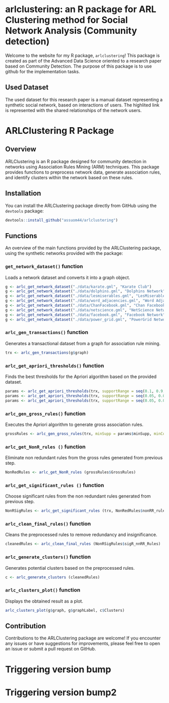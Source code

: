 # arlclustering: an R package for ARL Clustering method for Social Network Analysis (Community detection)

Welcome to the website for my R package, `arlclustering`!  This package is created as part of the Advanced Data Science oriented to a research paper based on Community Detection.  The purpose of this package is to use github for the implementation tasks.

## Used Dataset
The used dataset for this research paper is a manual dataset representing a synthetic social network, based on interactions of users. The highlited link is represented with the shared relationships of the network users.

# ARLClustering R Package

## Overview
ARLClustering is an R package designed for community detection in networks using Association Rules Mining (ARM) techniques. This package provides functions to preprocess network data, generate association rules, and identify clusters within the network based on these rules.

## Installation
You can install the ARLClustering package directly from GitHub using the `devtools` package:
```R
devtools::install_github("assuom44/arlclustering")
```
## Functions
An overview of the main functions provided by the ARLClustering package, using the synthetic networks provided with the package:

### `get_network_dataset()` function
Loads a network dataset and converts it into a graph object.
```R
g <- arlc_get_network_dataset("./data/karate.gml", "Karate Club")
g <- arlc_get_network_dataset("./data/dolphins.gml", "Dolphins Network")
g <- arlc_get_network_dataset("./data/lesmiserables.gml", "LesMiserables Network")
g <- arlc_get_network_dataset("./data/word_adjacencies.gml", "Word Adjacencies Network")
g <- arlc_get_network_dataset("./data/ChanFacebook.gml", "Chan Facebook Network")
g <- arlc_get_network_dataset("./data/netscience.gml", "NetScience Network")
g <- arlc_get_network_dataset("./data/facebook.gml", "Facebook Network")
g <- arlc_get_network_dataset("./data/power_grid.gml", "PowerGrid Network")

```

### `arlc_gen_transactions()` function
Generates a transactional dataset from a graph for association rule mining.
```R
trx <- arlc_gen_transactions(g$graph)
```

### `arlc_get_apriori_thresholds()` function
Finds the best thresholds for the Apriori algorithm based on the provided dataset.
```R
params <- arlc_get_apriori_thresholds(trx, supportRange = seq(0.1, 0.9, by = 0.1), confidenceRange = seq(0.5, 0.9, by = 0.1))
params <- arlc_get_apriori_thresholds(trx, supportRange = seq(0.05, 0.06, by = 0.01), confidenceRange = seq(0.5, 0.9, by = 0.1))
params <- arlc_get_apriori_thresholds(trx, supportRange = seq(0.05, 0.06, by = 0.01), confidenceRange = seq(0.5, 0.9, by = 0.1))
```

### `arlc_gen_gross_rules()` function
Executes the Apriori algorithm to generate gross association rules.
```R
grossRules <- arlc_gen_gross_rules(trx, minSupp = params$minSupp, minConf = params$minConf, minLenRules = 1, maxLenRules = params$lenRules)
```

### `arlc_get_NonR_rules ()` function
Eliminate non redundant rules from the gross rules generated from previous step.
```R
NonRedRules <- arlc_get_NonR_rules (grossRules$GrossRules)
```

### `arlc_get_significant_rules ()` function
Choose significant rules from the non redundant rules generated from previous step.
```R
NonRSigRules <- arlc_get_significant_rules (trx, NonRedRules$nonRR_rules)
```

### `arlc_clean_final_rules()` function
Cleans the preprocessed rules to remove redundancy and insignificance.
```R
cleanedRules <- arlc_clean_final_rules (NonRSigRules$sigR_nnRR_Rules)
```
### `arlc_generate_clusters()` function
Generates potential clusters based on the preprocessed rules.
```R
c <- arlc_generate_clusters (cleanedRules) 
```

### `arlc_clusters_plot()` function
Displays the obtained result as a plot.
```R
arlc_clusters_plot(g$graph, g$graphLabel, c$Clusters)
```

## Contribution
Contributions to the ARLClustering package are welcome! If you encounter any issues or have suggestions for improvements, please feel free to open an issue or submit a pull request on GitHub.

# Triggering version bump
# Triggering version bump2

